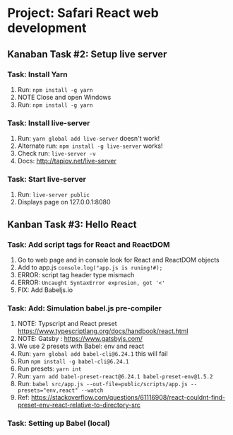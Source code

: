 # Project: Safari React web development

## Kanaban Task #2: Setup live server

### Task: Install Yarn

1. Run: ```npm install -g yarn```
2. NOTE Close and open Windows
3. Run: ```npm install -g yarn```

### Task: Install live-server

1. Run: ```yarn global add live-server``` doesn't work!
2. Alternate run: ```npm install -g live-server``` works!
3. Check run: ```live-server -v```
4. Docs: <http://tapiov.net/live-server>

### Task: Start live-server

1. Run: ```live-server public```
2. Displays page on 127.0.0.1:8080

## Kanban Task #3: Hello React

### Task: Add script tags for React and ReactDOM

1. Go to web page and in console look for React and ReactDOM objects
2. Add to app.js ```console.log("app.js is runing!#);```
3. ERROR: script  tag header type mismach
4. ERROR: ```Uncaught SyntaxError expresion, got '<'```
5. FIX: Add Babeljs.io

### Task: Add: Simulation babel.js pre-compiler

1. NOTE: Typscript and React preset <https://www.typescriptlang.org/docs/handbook/react.html>
2. NOTE: Gatsby : <https://www.gatsbyjs.com/>
3. We use 2 presets with Babel: env and react
4. Run: ```yarn global add babel-cli@6.24.1``` this will fail
5. Run ```npm install -g babel-cli@6.24.1```
6. Run presets: ```yarn int```
7. Run: ```yarn add babel-preset-react@6.24.1 babel-preset-env@1.5.2```
8. Run: ```babel src/app.js --out-file=public/scripts/app.js --presets="env,react" --watch```
9. Ref: <https://stackoverflow.com/questions/61116908/react-couldnt-find-preset-env-react-relative-to-directory-src>

### Task: Setting up Babel (local)
